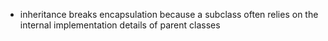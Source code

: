 - inheritance breaks encapsulation because a subclass often relies on the internal implementation details of parent classes